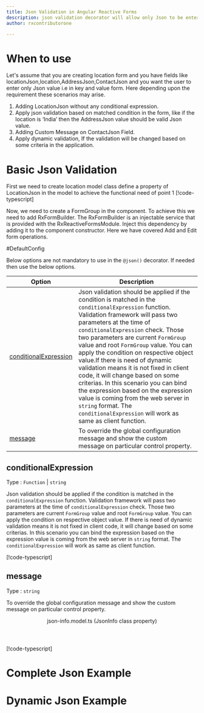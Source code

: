 ```yaml
---
title: Json Validation in Angular Reactive Forms
description: json validation decorator will allow only Json to be entered. If user tries to enter any string except json then the property will become invalid. To use the json decorator on particular property.
author: rxcontributorone

---
```

# When to use
Let's assume that you are creating location form and you have fields like locationJson,location,AddressJson,ContactJson and you want the user to enter only Json value i.e in key and value form. Here depending upon the requirement these scenarios may arise.
1. Adding LocationJson without any conditional expression.
1. 	Apply json validation based on matched condition in the form, like if the location is ‘India’ then the AddressJson value should be valid Json value.
2. Adding Custom Message on ContactJson Field.
3. Apply dynamic validation, If the validation will be changed based on some criteria in the application.

# Basic Json Validation
First we need to create location model class define a property of LocationJson in the model to achieve the functional need of point 1
[!code-typescript[](../../examples/reactive-form-validators/json/rxweb-json-validation-add-angular-reactive-form/src/app/json-info/json-info.model.ts?highlight=5)]

Now, we need to create a FormGroup in the component. To achieve this we need to add RxFormBuilder. The RxFormBuilder is an injectable service that is provided with the RxReactiveFormsModule. Inject this dependency by adding it to the component constructor.
Here we have covered Add and Edit form operations. 

#DefaultConfig

Below options are not mandatory to use in the `@json()` decorator. If needed then use the below options.

|Option | Description |
|--- | ---- |
|[conditionalExpression](#conditionalexpression) | Json validation should be applied if the condition is matched in the `conditionalExpression` function. Validation framework will pass two parameters at the time of `conditionalExpression` check. Those two parameters are current `FormGroup` value and root `FormGroup` value. You can apply the condition on respective object value.If there is need of dynamic validation means it is not fixed in client code, it will change based on some criterias. In this scenario you can bind the expression based on the expression value is coming from the web server in `string` format. The `conditionalExpression` will work as same as client function. |
|[message](#message) | To override the global configuration message and show the custom message on particular control property. |

## conditionalExpression 
Type :  `Function`  |  `string` 

Json validation should be applied if the condition is matched in the `conditionalExpression` function. Validation framework will pass two parameters at the time of `conditionalExpression` check. Those two parameters are current `FormGroup` value and root `FormGroup` value. You can apply the condition on respective object value.
If there is need of dynamic validation means it is not fixed in client code, it will change based on some criterias. In this scenario you can bind the expression based on the expression value is coming from the web server in `string` format. The `conditionalExpression` will work as same as client function.

[!code-typescript[](../../examples/reactive-form-validators/json/complete-rxweb-json-validation-add-angular-reactive-form/src/app/json-info/json-info.model.ts#L7-L11)]

## message 
Type :  `string` 

To override the global configuration message and show the custom message on particular control property.
 
<header class="header-title">json-info.model.ts (JsonInfo class property)</header>

[!code-typescript[](../../examples/reactive-form-validators/json/complete-rxweb-json-validation-add-angular-reactive-form/src/app/json-info/json-info.model.ts#L13-L14)]


# Complete Json Example

# Dynamic Json Example





